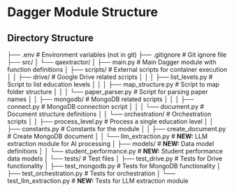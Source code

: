 # Dagger Module Structure

## Directory Structure
├── .env                      # Environment variables (not in git)
├── .gitignore                # Git ignore file
├── src/
│   └── qaextractor/
│       ├── main.py           # Main Dagger module with function definitions
│       ├── scripts/          # External scripts for container execution
│       │   ├── drive/        # Google Drive related scripts
│       │   │   ├── list_levels.py      # Script to list education levels
│       │   │   ├── map_structure.py    # Script to map folder structure
│       │   │   └── paper_parser.py     # Script for parsing paper names
│       │   ├── mongodb/      # MongoDB related scripts
│       │   │   ├── connect.py          # MongoDB connection script
│       │   │   └── document.py         # Document structure definitions
│       │   └── orchestration/  # Orchestration scripts
│       │       ├── process_level.py    # Process a single education level
│       │       ├── constants.py        # Constants for the module
│       │       ├── create_document.py  # Create MongoDB document
│       │       └── llm_extraction.py   # **NEW:** LLM extraction module for AI processing
│       ├── models/           # **NEW:** Data model definitions
│       │   └── student_performance.py  # **NEW:** Student performance data models
│       └── tests/            # Test files
│           ├── test_drive.py         # Tests for Drive functionality
│           ├── test_mongodb.py       # Tests for MongoDB functionality
│           ├── test_orchestration.py # Tests for orchestration
│           └── test_llm_extraction.py  # **NEW:** Tests for LLM extraction module